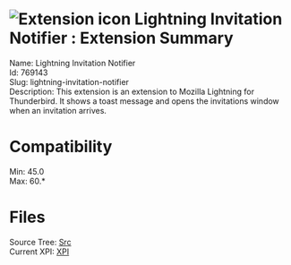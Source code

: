 # ![Extension icon](https://addons.thunderbird.net/user-media/addon_icons/769/769143-64.png?modified=8e4859ba) Lightning Invitation Notifier : Extension Summary

Name: Lightning Invitation Notifier  
Id: 769143  
Slug: lightning-invitation-notifier  
Description: This extension is an extension to Mozilla Lightning for Thunderbird.
It shows a toast message and opens the invitations window when an invitation arrives.
  

# Compatibility
Min: 45.0  
Max: 60.*  

# Files

Source Tree: [Src](C:/Dev/Thunderbird/ThunderKdB/xall/x60/769143-lightning-invitation-notifier/src)  
Current XPI: [XPI](C:/Dev/Thunderbird/ThunderKdB/xall/x60/769143-lightning-invitation-notifier/xpi)  



